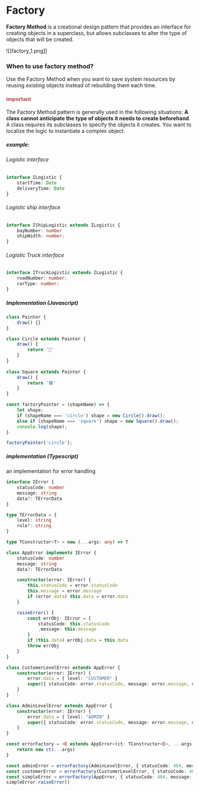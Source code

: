 # Factory
**Factory Method** is a creational design pattern that provides an interface for creating objects in a superclass, but allows subclasses to alter the type of objects that will be created.

![[factory_1.png]]

### When to use factory method?
Use the Factory Method when you want to save system resources by reusing existing objects instead of rebuilding them each time.
#### <span style="color:#bb4646">important</span>
The Factory Method pattern is generally used in the following situations: **A class cannot anticipate the type of objects it needs to create beforehand**. A class requires its subclasses to specify the objects it creates. You want to localize the logic to instantiate a complex object.

##### example:
###### Logistic interface
```typescript
interface ILogistic {
	startTime: Date
	deliveryTime: Date
}
```
###### Logistic ship interface
```typescript
interface IShipLogistic extends ILogistic {
	bayNumber: number
	shipWidth: number;
}
```
###### Logistic Truck interface
```typescript
interface ITruckLogistic extends ILogistic {
	roadNumber: number;
	carType: number;
}
```
##### Implementation (Javascript)
```javascript
class Painter {
	draw() {}
}

class Circle extends Painter {
	draw() {
		return '🔴'
	}
}
 
class Square extends Painter {
	draw() {
		return '🟥'
	}
}

const factoryPainter = (shapeName) => {
	let shape;
	if (shapeName === 'circle') shape = new Circle().draw();
	else if (shapeName === 'square') shape = new Square().draw();
	console.log(shape);
}

factoryPainter('circle');
```

##### implementation (Typescript)
an implementation for error handling
```typescript
interface IError {
	statusCode: number
	message: string
	data?: TErrorData
}

type TErrorData = {
	level: string
	role?: string
}

type TConstructor<T> = new (...args: any) => T

class AppError implements IError {
	statusCode: number
	message: string
	data?: TErrorData

	constructor(error: IError) {
		this.statusCode = error.statusCode
		this.message = error.message
		if (error.data) this.data = error.data
	}

	raiseError() {
		const errObj: IError = {
			statusCode: this.statusCode
			,message: this.message
		}
		if (this.data) errObj.data = this.data
		throw errObj
	}
}

class CustomerLevelError extends AppError {
	constructor(error: IError) {
		error.data = { level: "CUSTOMER" }
		super({ statusCode: error.statusCode, message: error.message, data: error.data })
	}
}

class AdminLevelError extends AppError {
	constructor(error: IError) {
		error.data = { level: "ADMIN" }
		super({ statusCode: error.statusCode, message: error.message, data: error.data })
	}
}

const errorFactory = <E extends AppError>(ct: TConstructor<E>, ...args: any): E => {
	return new ct(...args)
}

const adminError = errorFactory(AdminLevelError, { statusCode: 404, message: "NotFound!", data: { role: "Super-Admin" } })
const customerError = errorFactory(CustomerLevelError, { statusCode: 404, message: "NotFound!" })
const simpleError = errorFactory(AppError, { statusCode: 404, message: "NotFound!" })
simpleError.raiseError()
```
